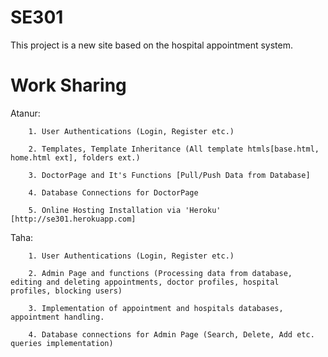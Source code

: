 # SE301
 
This project is a new site based on the hospital appointment system.



# Work Sharing

Atanur:

		1. User Authentications (Login, Register etc.)
		
		2. Templates, Template Inheritance (All template htmls[base.html, home.html ext], folders ext.)
		
		3. DoctorPage and It's Functions [Pull/Push Data from Database]
		
		4. Database Connections for DoctorPage
		
		5. Online Hosting Installation via 'Heroku' [http://se301.herokuapp.com]
Taha: 

		1. User Authentications (Login, Register etc.)
		
		2. Admin Page and functions (Processing data from database, editing and deleting appointments, doctor profiles, hospital 		 profiles, blocking users)
		
		3. Implementation of appointment and hospitals databases, appointment handling.
		
		4. Database connections for Admin Page (Search, Delete, Add etc. queries implementation)

